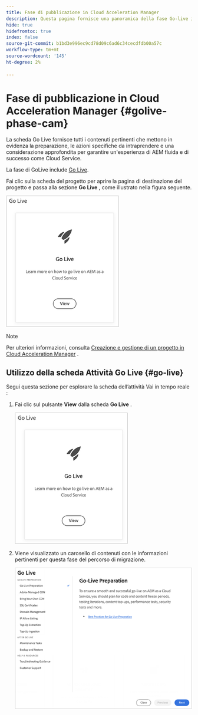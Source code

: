 ```yaml
---
title: Fase di pubblicazione in Cloud Acceleration Manager
description: Questa pagina fornisce una panoramica della fase Go-live in Cloud Acceleration Manager.
hide: true
hidefromtoc: true
index: false
source-git-commit: b1bd3e996ec9cd78d09c6ad6c34cecdfdb00a57c
workflow-type: tm+mt
source-wordcount: '145'
ht-degree: 2%

---
```



# Fase di pubblicazione in Cloud Acceleration Manager {#golive-phase-cam}

La scheda Go Live fornisce tutti i contenuti pertinenti che mettono in evidenza la preparazione, le azioni specifiche da intraprendere e una considerazione approfondita per garantire un&#39;esperienza di AEM fluida e di successo come Cloud Service.

La fase di GoLive include [Go Live](#go-live).

Fai clic sulla scheda del progetto per aprire la pagina di destinazione del progetto e passa alla sezione **Go Live** , come illustrato nella figura seguente.

![immagine](/help/move-to-cloud-service/cloud-acceleration-manager/assets/golive-1.png)

>[!NOTE]
>Per ulteriori informazioni, consulta [Creazione e gestione di un progetto in Cloud Acceleration Manager](/help/move-to-cloud-service/cloud-acceleration-manager/using-cam/getting-started-cam.md) .


## Utilizzo della scheda Attività Go Live {#go-live}

Segui questa sezione per esplorare la scheda dell’attività Vai in tempo reale :

1. Fai clic sul pulsante **View** dalla scheda **Go Live** .

   ![immagine](/help/move-to-cloud-service/cloud-acceleration-manager/assets/golive-1.png)

1. Viene visualizzato un carosello di contenuti con le informazioni pertinenti per questa fase del percorso di migrazione.

   ![immagine](/help/move-to-cloud-service/cloud-acceleration-manager/assets/golive-2.png)